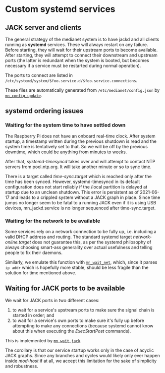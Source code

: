 # Custom systemd services

## JACK server and clients

The general strategy of the medianet system is to have jackd and all clients
running as **systemd** services. These will always restart on any failure.
Before starting, they will wait for their upstream ports to become
available. After starting, they will attempt to connect their downstream
and upstream ports (the latter is redundant when the system is booted, but becomes
necessary if a service must be restarted during normal operation).

The ports to connect are listed in
```/etc/systemd/system/$foo.service.d/$foo.service.connections```.

These files are automatically generated from 
```/etc/medianet/config.json``` by
[```mn_config_update```](../overlay/usr/local/bin/mn_config_update). 


## systemd ordering issues

### Waiting for the system time to have settled down

The Raspberry Pi does not have an onboard real-time clock. After system
startup, a timestamp written during the previous shutdown is read and the
system time is tentatively set to that. So we will be off by the previous
downtime, which could be anything from minutes to weeks.

After that, *systemd-timesyncd* takes over and will attempt to contact NTP
servers from pool.ntp.org. It will take another minute or so to sync time.

There is a target called *time-sync.target* which is reached only after the
time has been synced.
However, systemd-timesyncd in its default configuration does not start
reliably if the /local partition is delayed at startup due to an unclean
shutdown. This error is persistent as of 2021-06-17 and leads to a crippled
system without a JACK graph in place. Since time jumps no longer seem to be
fatal to a running JACK even if it is using USB devices, mn_jackd.service is
no longer sequenced after time-sync.target.

### Waiting for the network to be available

Some services rely on a network connection to be fully up, i.e. including a
valid DHCP address and routing. The standard systemd target
*network-online.target* does not guarantee this, as per the systemd
philosophy of always choosing smart-ass generality over actual usefulness
and telling people to fix their daemons.

Similarly, we emulate this function with
[```mn_wait_net```](../overlay/usr/local/bin/mn_wait_net), which, since it
parses ```ip addr``` which is hopefully more stable, should be less fragile than
the solution for time mentioned above.

## Waiting for JACK ports to be available

We wait for JACK ports in two different cases:
1. to wait for a service's upstream ports to make sure the signal chain is
started in order; and
1. to wait for a service's own ports to make sure it's fully up before
attempting to make any connections (because systemd cannot know about this
when executing the *ExecStartPost* commands).

This is implemented by
[```mn_wait_jack```](../overlay/usr/local/bin/mn_wait_jack).

The corollary is that our service startup works only in the case of acyclic
JACK graphs. Since any branches and cycles would likely only ever happen
inside *mod-host* if at all, we accept this limitation for the sake of
simplicity and robustness.

